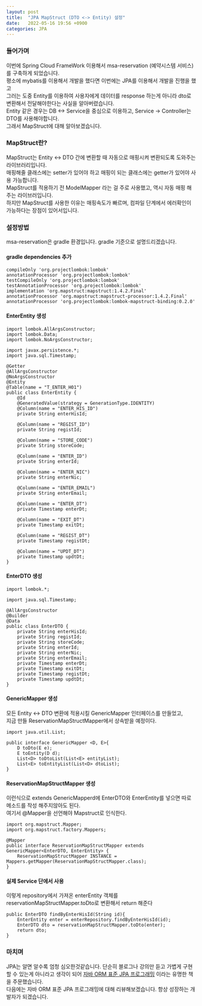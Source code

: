 ```yaml
---
layout: post
title:  "JPA MapStruct (DTO <-> Entity) 설정"
date:   2022-05-16 19:56 +0900
categories: JPA
---
```


### 들어가며
이번에 Spring Cloud FrameWork 이용해서 msa-reservation (예약시스템 서비스)를 구축하게 되었습니다. <br>
평소에 mybatis를 이용해서 개발을 했다면 이번에는 JPA를 이용해서 개발을 진행을 했고<br>
그러는 도중 Entity를 이용하여 사용자에게 데이터를 response 하는게 아니라 dto로 변환해서 전달해야한다는 사실을 알아버렸습니다.<br>
Entity 같은 경우는 DB <-> Service을 중심으로 이용하고,  Service -> Controller는 DTO를 사용해야합니다.<br>
그래서 MapStruct에 대해 알아보겠습니다.<br>

### MapStruct란?
MapStruct는 Entity <-> DTO 간에 변환할 때 자동으로 매핑시켜 변환되도록 도와주는 라이브러리입니다. <br>
매핑해줄 클래스에는 setter가 있어야 하고 매핑이 되는 클래스에는 getter가 있어야 사용 가능합니다. <br>
MapStruct를 적용하기 전 ModelMapper 라는 걸 주로 사용했고, 역시 자동 매핑 해주는 라이브러입니다. <br>
하지만 MapStruct를 사용한 이유는 매핑속도가 빠르며, 컴파일 단계에서 에러확인이 가능하다는 장점이 있어서입니다. <br>

### 설정방법
msa-reservation은 gradle 환경입니다. gradle 기준으로 설명드리겠습니다. <br>

#### gradle dependencies 추가
```
compileOnly 'org.projectlombok:lombok'
annotationProcessor 'org.projectlombok:lombok'
testCompileOnly 'org.projectlombok:lombok'
testAnnotationProcessor 'org.projectlombok:lombok'
implementation 'org.mapstruct:mapstruct:1.4.2.Final'
annotationProcessor 'org.mapstruct:mapstruct-processor:1.4.2.Final'
annotationProcessor 'org.projectlombok:lombok-mapstruct-binding:0.2.0'
```
#### EnterEntity 생성 
```
import lombok.AllArgsConstructor;
import lombok.Data;
import lombok.NoArgsConstructor;

import javax.persistence.*;
import java.sql.Timestamp;

@Getter
@AllArgsConstructor
@NoArgsConstructor
@Entity
@Table(name = "T_ENTER_H01")
public class EnterEntity {
    @Id
    @GeneratedValue(strategy = GenerationType.IDENTITY)
    @Column(name = "ENTER_HIS_ID")
    private String enterHisId;

    @Column(name = "REGIST_ID")
    private String registId;

    @Column(name = "STORE_CODE")
    private String storeCode;

    @Column(name = "ENTER_ID")
    private String enterId;

    @Column(name = "ENTER_NIC")
    private String enterNic;

    @Column(name = "ENTER_EMAIL")
    private String enterEmail;

    @Column(name = "ENTER_DT")
    private Timestamp enterDt;

    @Column(name = "EXIT_DT")
    private Timestamp exitDt;

    @Column(name = "REGIST_DT")
    private Timestamp registDt;

    @Column(name = "UPDT_DT")
    private Timestamp updtDt;
}
```
#### EnterDTO 생성 
```
import lombok.*;

import java.sql.Timestamp;

@AllArgsConstructor
@Builder
@Data
public class EnterDTO {
    private String enterHisId;
    private String registId;
    private String storeCode;
    private String enterId;
    private String enterNic;
    private String enterEmail;
    private Timestamp enterDt;
    private Timestamp exitDt;
    private Timestamp registDt;
    private Timestamp updtDt;
}
```

#### GenericMapper 생성
모든 Entity <-> DTO 변환에 적용시킬 GenericMapper 인터페이스를 만들었고, <br>
지금 만들 ReservationMapStructMapper에서 상속받을 예정이다.
```
import java.util.List;

public interface GenericMapper <D, E>{
    D toDto(E e);
    E toEntity(D d);
    List<D> toDtoList(List<E> entityList);
    List<E> toEntityList(List<D> dtoList);
}
```
#### ReservationMapStructMapper 생성
이런식으로 extends GenericMapperd에 EnterDTO와 EnterEntity를 넣으면 따로 메소드를 작성 해주지않아도 된다.<br>
여기서 @Mapper을 선언해야 Mapstruct로 인식한다.
```
import org.mapstruct.Mapper;
import org.mapstruct.factory.Mappers;

@Mapper
public interface ReservationMapStructMapper extends GenericMapper<EnterDTO, EnterEntity> {
    ReservationMapStructMapper INSTANCE = Mappers.getMapper(ReservationMapStructMapper.class);
}
```

#### 실제 Service 단에서 사용
이렇게 repository에서 가져온 enterEntity 객체를 reservationMapStructMapper.toDto로 변환해서 return 해준다
```
public EnterDTO findByEnterHisId(String id){
    EnterEntity enter = enterRepository.findByEnterHisId(id);
    EnterDTO dto = reservationMapStructMapper.toDto(enter);
    return dto;
}
```

### 마치며
JPA는 알면 알수록 엄청 심오한것같습니다. 단순히 블로그나 강의만 듣고 가볍게 구현할 수 있는게 아니라고 생각이 되어
<a href="https://book.interpark.com/product/BookDisplay.do?_method=detail&sc.prdNo=240925953&gclid=CjwKCAjw7IeUBhBbEiwADhiEMXFmH8Y8NnzqZQKMAZ_PRFP2R3IGDM1kn1wAlw0KOut8SrVb7l9C-RoCduAQAvD_BwE">자바 ORM 표준 JPA 프로그래밍</a>
이라는 유명한 책을 주문했습니다. <br>
다음에는 자바 ORM 표준 JPA 프로그래밍에 대해 리뷰해보겠습니다. 항상 성장하는 개발자가 되겠습니다.


